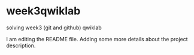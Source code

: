 # week3qwiklab
solving week3 (git and github) qwiklab

I am editing the README file. Adding some more details about the project description.
